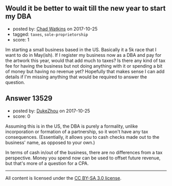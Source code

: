 ## Would it be better to wait till the new year to start my DBA

- posted by: [Chad Watkins](https://stackexchange.com/users/2132559/chad-watkins) on 2017-10-25
- tagged: `taxes`, `sole-proprietorship`
- score: 1

<p>Im starting a small business based in the US. Basically it a 5k race that I want to do in May(ish). If I register my business now as a DBA and pay for the artwork this year, would that add much to taxes? Is there any kind of tax fee for having the business but not doing anything with it or spending a bit of money but having no revenue yet? Hopefully that makes sense I can add details if I'm missing anything that would be required to answer the question.</p>



## Answer 13529

- posted by: [DukeZhou](https://stackexchange.com/users/4146639/dukezhou) on 2017-10-25
- score: 0

<p>Assuming this is in the US, the DBA is purely a formality, unlike incorporation or formation of a partnership, so it won't have any tax consequences.  (Essentially, it allows you to cash checks made out to the business' name, as opposed to your own.)</p>

<p>In terms of cash in/out of the business, there are no differences from a tax perspective.  Money you spend now can be used to offset future revenue, but that's more of a question for a CPA.</p>




---

All content is licensed under the [CC BY-SA 3.0 license](https://creativecommons.org/licenses/by-sa/3.0/).

